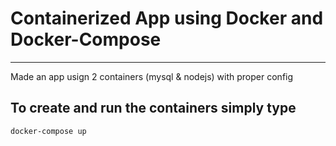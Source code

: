 # Containerized App using Docker and Docker-Compose
<hr>
Made an app usign 2 containers (mysql & nodejs) with proper config

## To create and run the containers simply type
```sh
docker-compose up
```
